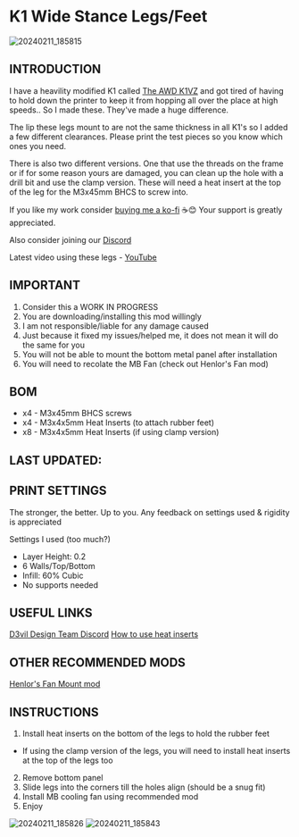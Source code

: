 # K1 Wide Stance Legs/Feet
![20240211_185815](https://github.com/DerrickDarrell/Creality-K1-K1-Max/assets/145330457/5dfbaeb7-7456-47e5-830a-442d4a08b833)


## INTRODUCTION

I have a heavility modified K1 called [The AWD K1VZ](https://www.youtube.com/watch?v=dlzfl8IJW0U) and got tired of having to hold down the printer to keep it from hopping all over the place at high speeds.. So I made these.
They've made a huge difference.

The lip these legs mount to are not the same thickness in all K1's so I added a few different clearances. Please print the test pieces so you know which ones you need.

There is also two different versions. One that use the threads on the frame or if for some reason yours are damaged, you can clean up the hole with a drill bit and use the clamp version. These will need a heat insert at the top of the leg for the M3x45mm BHCS to screw into.

If you like my work consider [buying me a ko-fi](https://ko-fi.com/derrickdarrell) ☕😊 Your support is greatly appreciated.

Also consider joining our [Discord](https://discord.gg/d3vil-design)

Latest video using these legs - [YouTube](https://www.youtube.com/shorts/MX2oaUfnXk0)

## IMPORTANT

1. Consider this a WORK IN PROGRESS
2. You are downloading/installing this mod willingly
3. I am not responsible/liable for any damage caused
4. Just because it fixed my issues/helped me, it does not mean it will do the same for you
5. You will not be able to mount the bottom metal panel after installation
6. You will need to recolate the MB Fan (check out Henlor's Fan mod)


## BOM
- x4 - M3x45mm BHCS screws
- x4 - M3x4x5mm Heat Inserts (to attach rubber feet)
- x8 - M3x4x5mm Heat Inserts (if using clamp version)


## LAST UPDATED:



## PRINT SETTINGS

The stronger, the better. Up to you. Any feedback on settings used & rigidity is appreciated

Settings I used (too much?)
- Layer Height: 0.2
- 6 Walls/Top/Bottom
- Infill: 60% Cubic
- No supports needed


## USEFUL LINKS

[D3vil Design Team Discord](https://discord.gg/d3vil-design)
[How to use heat inserts](https://ultimaker.com/learn/how-to-use-heat-set-inserts-to-securely-fasten-3d-printed-parts/)

## OTHER RECOMMENDED MODS

[Henlor's Fan Mount mod](https://www.printables.com/model/540070-motherboard-fan-mount-mk2-collection-creality-k1-s)


## INSTRUCTIONS

1. Install heat inserts on the bottom of the legs to hold the rubber feet
 - If using the clamp version of the legs, you will need to install heat inserts at the top of the legs too
2. Remove bottom panel
3. Slide legs into the corners till the holes align (should be a snug fit)
4. Install MB cooling fan using recommended mod
5. Enjoy



![20240211_185826](https://github.com/DerrickDarrell/Creality-K1-K1-Max/assets/145330457/340be3d7-01e5-4322-9a32-acc32fbcb9d3)
![20240211_185843](https://github.com/DerrickDarrell/Creality-K1-K1-Max/assets/145330457/7d86c08c-7b3a-4446-bc51-c843e10a9bdb)
